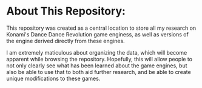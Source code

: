 # About This Repository:
This repository was created as a central location to store all my research on Konami's
Dance Dance Revolution game enginess, as well as versions of the engine derived directly
from these engines.

I am extremely maticulous about organizing the data, which will become apparent while
browsing the repository.  Hopefully, this will allow people to not only clearly see what 
has been learned about the game engines, but also be able to use that to both aid further
research, and be able to create unique modifications to these games.
